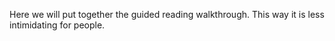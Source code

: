 
Here we will put together the guided reading walkthrough. This way it is less intimidating for people.